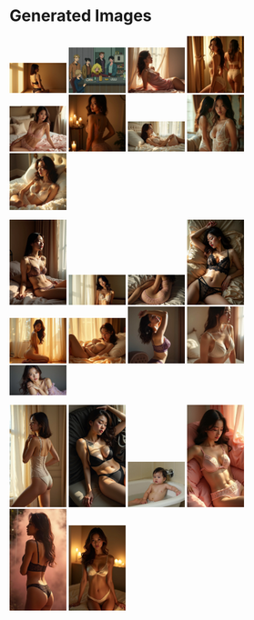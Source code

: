 # Generated Images



<img src="2025_07_19_01.webp" width="100"/> <img src="2025_07_19_02.webp" width="100"/> <img src="2025_07_19_03.webp" width="100"/> <img src="2025_07_19_04.webp" width="100"/> <img src="2025_07_19_05.webp" width="100"/> <img src="2025_07_19_06.webp" width="100"/> <img src="2025_07_19_07.webp" width="100"/> <img src="2025_07_19_08.webp" width="100"/> <img src="2025_07_19_09.webp" width="100"/>

<img src="2025_07_19_10.webp" width="100"/> <img src="2025_07_19_11.webp" width="100"/> <img src="2025_07_19_12.webp" width="100"/> <img src="2025_07_19_13.webp" width="100"/> <img src="2025_07_19_14.webp" width="100"/> <img src="2025_07_19_15.webp" width="100"/> <img src="2025_07_19_16.webp" width="100"/> <img src="2025_07_19_17.webp" width="100"/> <img src="2025_07_19_18.webp" width="100"/>

<img src="2025_07_19_19.webp" width="100"/> <img src="2025_07_19_20.webp" width="100"/> <img src="2025_07_19_21.webp" width="100"/> <img src="2025_07_19_22.webp" width="100"/> <img src="2025_07_19_23.webp" width="100"/> <img src="2025_07_19_24.webp" width="100"/>